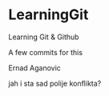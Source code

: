 # LearningGit
Learning Git &amp; Github

A few commits for this

Ernad Aganovic


jah i sta sad polije konflikta?
